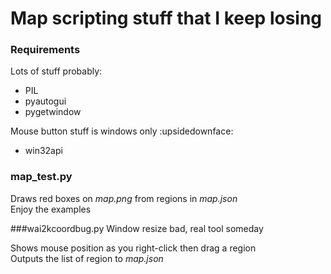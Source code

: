 Map scripting stuff that I keep losing
=
### Requirements
Lots of stuff probably:    
* PIL  
* pyautogui  
* pygetwindow  
  
Mouse button stuff is windows only :upsidedownface:  
* win32api 


### map_test.py
Draws red boxes on _map.png_ from regions in _map.json_  
Enjoy the examples

###wai2kcoordbug.py 
Window resize bad, real tool someday  

Shows mouse position as you right-click then drag a region  
Outputs the list of region to _map.json_